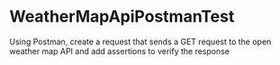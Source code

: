 # WeatherMapApiPostmanTest
Using Postman, create a request that sends a GET request to the open weather map API and add assertions to verify the response
